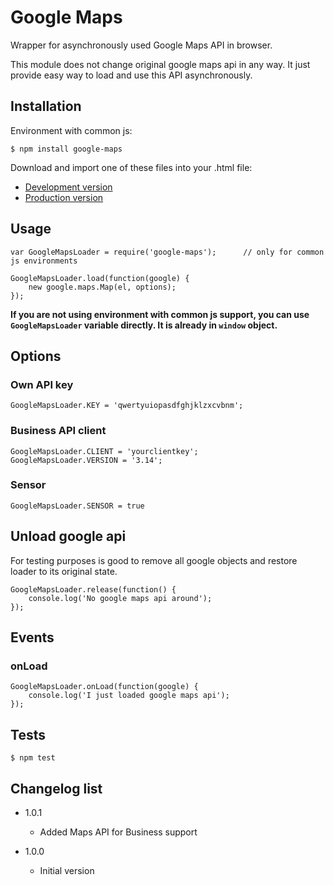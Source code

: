 # Google Maps

Wrapper for asynchronously used Google Maps API in browser.

This module does not change original google maps api in any way. It just provide easy way to load and use this API
asynchronously.

## Installation

Environment with common js:
```
$ npm install google-maps
```

Download and import one of these files into your .html file:
* [Development version](https://raw.github.com/sakren/node-google-maps/master/lib/Google.js)
* [Production version](https://raw.github.com/sakren/node-google-maps/master/lib/Google.min.js)

## Usage

```
var GoogleMapsLoader = require('google-maps');		// only for common js environments

GoogleMapsLoader.load(function(google) {
	new google.maps.Map(el, options);
});
```

**If you are not using environment with common js support, you can use `GoogleMapsLoader` variable directly. It is
already in `window` object.**

## Options

### Own API key

```
GoogleMapsLoader.KEY = 'qwertyuiopasdfghjklzxcvbnm';
```

### Business API client

```
GoogleMapsLoader.CLIENT = 'yourclientkey';
GoogleMapsLoader.VERSION = '3.14';
```

### Sensor

```
GoogleMapsLoader.SENSOR = true
```

## Unload google api

For testing purposes is good to remove all google objects and restore loader to its original state.
```
GoogleMapsLoader.release(function() {
	console.log('No google maps api around');
});
```

## Events

### onLoad

```
GoogleMapsLoader.onLoad(function(google) {
	console.log('I just loaded google maps api');
});
```

## Tests

```
$ npm test
```

## Changelog list

* 1.0.1
    + Added Maps API for Business support

* 1.0.0
	+ Initial version
